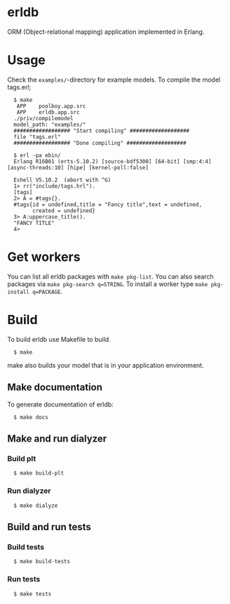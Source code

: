 # erldb

ORM (Object-relational mapping) application implemented in Erlang.

# Usage

Check the ``examples/``-directory for example models. To compile the model tags.erl;
```
  $ make
   APP    poolboy.app.src
   APP    erldb.app.src
  ./priv/compilemodel
  model_path: "examples/"
  ################## "Start compiling" ###################
  file "tags.erl"
  ################## "Done compiling" ###################

  $ erl -pa ebin/
  Erlang R16B01 (erts-5.10.2) [source-bdf5300] [64-bit] [smp:4:4] [async-threads:10] [hipe] [kernel-poll:false]

  Eshell V5.10.2  (abort with ^G)
  1> rr("include/tags.hrl").
  [tags]
  2> A = #tags{}.
  #tags{id = undefined,title = "Fancy title",text = undefined,
        created = undefined}
  3> A:uppercase_title().
  "FANCY TITLE"
  4>
```

# Get workers

You can list all erldb packages with ```make pkg-list```. You can also search packages via ```make pkg-search q=STRING```.
To install a worker type ```make pkg-install q=PACKAGE```.

# Build
To build erldb use Makefile to build.

```
  $ make
```

make also builds your model that is in your application environment.

## Make documentation
To generate documentation of erldb:

```
  $ make docs
```

## Make and run dialyzer

### Build plt
```
  $ make build-plt
```

### Run dialyzer
```
  $ make dialyze
```

## Build and run tests

### Build tests
```
  $ make build-tests
```

### Run tests
```
  $ make tests
```
